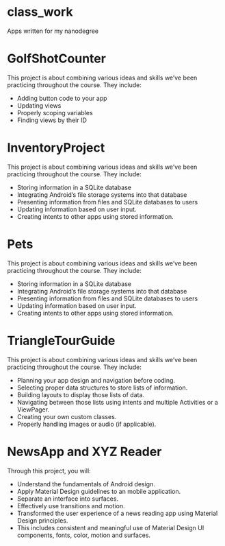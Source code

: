 # class_work
Apps written for my nanodegree

# GolfShotCounter
This project is about combining various ideas and skills we’ve been practicing throughout the course. They include:

* Adding button code to your app
* Updating views
* Properly scoping variables
* Finding views by their ID

# InventoryProject
This project is about combining various ideas and skills we’ve been practicing throughout the course. They include:

* Storing information in a SQLite database
* Integrating Android’s file storage systems into that database
* Presenting information from files and SQLite databases to users
* Updating information based on user input.
* Creating intents to other apps using stored information.

# Pets
This project is about combining various ideas and skills we’ve been practicing throughout the course. They include:

* Storing information in a SQLite database
* Integrating Android’s file storage systems into that database
* Presenting information from files and SQLite databases to users
* Updating information based on user input.
* Creating intents to other apps using stored information.

# TriangleTourGuide
This project is about combining various ideas and skills we’ve been practicing throughout the course. They include:

* Planning your app design and navigation before coding.
* Selecting proper data structures to store lists of information.
* Building layouts to display those lists of data.
* Navigating between those lists using intents and multiple Activities or a ViewPager.
* Creating your own custom classes.
* Properly handling images or audio (if applicable).

# NewsApp and XYZ Reader

Through this project, you will:

* Understand the fundamentals of Android design.
* Apply Material Design guidelines to an mobile application.
* Separate an interface into surfaces.
* Effectively use transitions and motion.
* Transformed the user experience of a news reading app using Material Design principles.
* This includes consistent and meaningful use of Material Design UI components, fonts, color, motion and surfaces.
